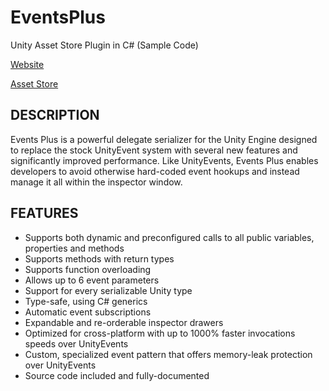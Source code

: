 # EventsPlus
Unity Asset Store Plugin in C# (Sample Code)

[Website](www.eventsplus.com)

[Asset Store](https://assetstore.unity.com/packages/tools/utilities/events-plus-88827)

## DESCRIPTION
Events Plus is a powerful delegate serializer for the Unity Engine designed to replace the stock UnityEvent system with several new features and significantly improved performance. Like UnityEvents, Events Plus enables developers to avoid otherwise hard-coded event hookups and instead manage it all within the inspector window.

## FEATURES
- Supports both dynamic and preconfigured calls to all public variables, properties and methods
- Supports methods with return types
- Supports function overloading
- Allows up to 6 event parameters
- Support for every serializable Unity type
- Type-safe, using C# generics
- Automatic event subscriptions
- Expandable and re-orderable inspector drawers
- Optimized for cross-platform with up to 1000% faster invocations speeds over UnityEvents
- Custom, specialized event pattern that offers memory-leak protection over UnityEvents
- Source code included and fully-documented
